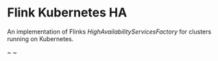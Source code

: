 # Flink Kubernetes HA
An implementation of Flinks *HighAvailabilityServicesFactory* for clusters running on Kubernetes.

~
~
